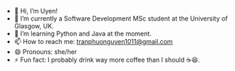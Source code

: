 - 👋 Hi, I’m Uyen!
- 👀 I’m currently a Software Development MSc student at the University of Glasgow, UK.
- 🌱 I’m learning Python and Java at the moment.
- 📫 How to reach me: tranphuonguyen1011@gmail.com
- 😄 Pronouns: she/her
- ⚡ Fun fact: I probably drink way more coffee than I should ☕️😆.

<!---
uyentran1/uyentran1 is a ✨ special ✨ repository because its `README.md` (this file) appears on your GitHub profile.
You can click the Preview link to take a look at your changes.
--->
